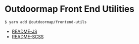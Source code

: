 # Outdoormap Front End Utilities

```bash
$ yarn add @outdoormap/frontend-utils
```

- [README-JS](https://github.com/OutdoorMap/frontend-utils/blob/main/README-JS.md)
- [README-SCSS](https://github.com/OutdoorMap/frontend-utils/blob/main/README-SCSS.md)
